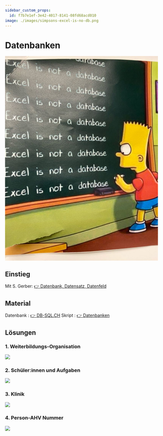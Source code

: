 ```yaml
---
sidebar_custom_props:
  id: f7b7e1ef-3e42-4017-8141-08fd68acd010
image: ./images/simpsons-excel-is-no-db.png
---
```

# Datenbanken

![--width=250px](images/simpsons-excel-is-no-db.png)

## Einstieg

Mit S. Gerber: [👉 Datenbank, Datensatz, Datenfeld](https://craft.silasberger.ch/1HLGNdECrxcd3n)

## Material

Datenbank
: [👉 DB-SQL.CH](https://db-sql.ch)
Skript
: [👉 Datenbanken](https://erzbe-my.sharepoint.com/:b:/g/personal/balthasar_hofer_gbsl_ch/EQlb2iq8lSxHtDglu1OmIiQBKPnJSDneaTFQWYXssAgY-w?e=SkBZod)

## Lösungen

### 1. Weiterbildungs-Organisation
<Solution webKey="ca1207f4-41b2-4a69-94d7-2641b2ea653b">

![](er-diagramme/dozenten-vorlesungen.png)
</Solution>

### 2. Schüler:innen und Aufgaben

<Solution webKey="ca1207f4-41b2-4a69-94d7-2641b2ea653b">

![](er-diagramme/schueler-aufgabe.png)
</Solution>

### 3. Klinik
<Solution webKey="ca1207f4-41b2-4a69-94d7-2641b2ea653b">

![](er-diagramme/klinik.png)
</Solution>

### 4. Person-AHV Nummer
<Solution webKey="ca1207f4-41b2-4a69-94d7-2641b2ea653b">

![](er-diagramme/person-ahv.png)


</Solution>